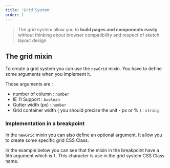 ```yaml
---
title: 'Grid System'
order: 1
---
```


> The grid system allow you to **build pages and components easily** without thinking about browser compatibility and respect of sketch layout design

## The grid mixin

To create a grid system you can use the `newGrid` mixin. You have to define some arguments when you implement it.


Those arguments are :
* number of column : `number`
* IE 11 Support : `boolean`
* Gutter width (px) : `number`
* Grid container width ( you should precise the unit - px or % ) : `string`


<pattern path="src/patterns/exemple/--grid/grid"></pattern>

### Implementation in a breakpoint

In the `newGrid` mixin you can also define an optional argument. It allow you to create some specific grid CSS Class.

In the example below you can see that the mixin in the breakpoint have a 5th argument which is `l`.
This character is use in the grid system CSS Class name.
<pattern path="src/patterns/exemple/--grid/grid-breakpoint"></pattern>